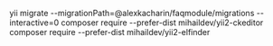 yii migrate --migrationPath=@alexkacharin/faqmodule/migrations --interactive=0
composer require --prefer-dist mihaildev/yii2-ckeditor 
composer require --prefer-dist mihaildev/yii2-elfinder 
